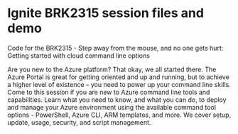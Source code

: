 # Ignite BRK2315 session files and demo
Code for the BRK2315 - Step away from the mouse, and no one gets hurt: Getting started with cloud command line options

Are you new to the Azure platform? That okay, we all started there. The Azure Portal is great for getting oriented and up and running, but to achieve a higher level of existence – you need to power up your command line skills. Come to this session if you are new to Azure command line tools and capabilities. Learn what you need to know, and what you can do, to deploy and manage your Azure environment using the available command tool options - PowerShell, Azure CLI, ARM templates, and more. We cover setup, update, usage, security, and script management.
